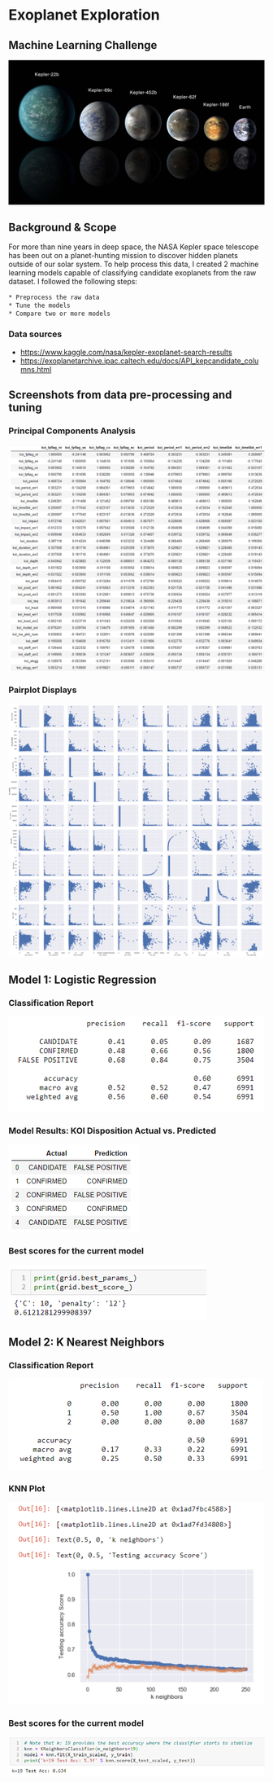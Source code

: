 # Exoplanet Exploration
## Machine Learning Challenge

![exoplanets.jpg](images/exoplanets.jpg)

## Background & Scope
 
For more than nine years in deep space, the NASA Kepler space telescope has been out on a planet-hunting mission to discover hidden planets outside of our solar system.
To help process this data, I created 2 machine learning models capable of classifying candidate exoplanets from the raw dataset.
I followed the following steps:

    * Preprocess the raw data
    * Tune the models
    * Compare two or more models

### Data sources
* https://www.kaggle.com/nasa/kepler-exoplanet-search-results
* https://exoplanetarchive.ipac.caltech.edu/docs/API_kepcandidate_columns.html

## Screenshots from data pre-processing and tuning

### Principal Components Analysis

![corr_coeff.png](images/corr_coeff.png)

### Pairplot Displays

![pairplot.png](images/pairplot.png)

## Model 1: Logistic Regression 

### Classification Report
![LR_classif_rep.png](images/LR_classif_rep.png)

### Model Results: KOI Disposition Actual vs. Predicted
![LR_pred_results.png](images/LR_pred_results.png)

### Best scores for the current model
![LR_best_score](images/LR_best_score.png)

## Model 2: K Nearest Neighbors 

### Classification Report
![knn_classif_rep.png](images/knn_classif_rep.png)

### KNN Plot
![knn_plot](images/knn_plot.png)

### Best scores for the current model
![knn_best_score](images/knn_best_score.png)